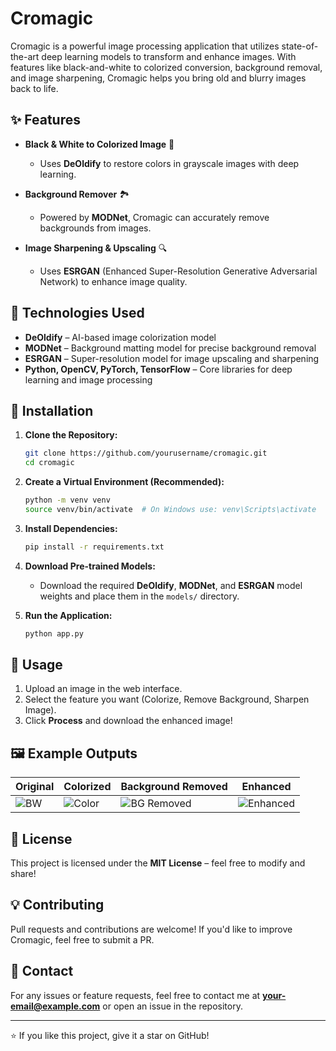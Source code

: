 # Cromagic

Cromagic is a powerful image processing application that utilizes state-of-the-art deep learning models to transform and enhance images. With features like black-and-white to colorized conversion, background removal, and image sharpening, Cromagic helps you bring old and blurry images back to life.

## ✨ Features

- **Black & White to Colorized Image**  🎨  
  - Uses **DeOldify** to restore colors in grayscale images with deep learning.

- **Background Remover** 🏞️  
  - Powered by **MODNet**, Cromagic can accurately remove backgrounds from images.

- **Image Sharpening & Upscaling** 🔍  
  - Uses **ESRGAN** (Enhanced Super-Resolution Generative Adversarial Network) to enhance image quality.

## 📌 Technologies Used
- **DeOldify** – AI-based image colorization model
- **MODNet** – Background matting model for precise background removal
- **ESRGAN** – Super-resolution model for image upscaling and sharpening
- **Python, OpenCV, PyTorch, TensorFlow** – Core libraries for deep learning and image processing

## 🚀 Installation

1. **Clone the Repository:**
   ```sh
   git clone https://github.com/yourusername/cromagic.git
   cd cromagic
   ```

2. **Create a Virtual Environment (Recommended):**
   ```sh
   python -m venv venv
   source venv/bin/activate  # On Windows use: venv\Scripts\activate
   ```

3. **Install Dependencies:**
   ```sh
   pip install -r requirements.txt
   ```

4. **Download Pre-trained Models:**
   - Download the required **DeOldify**, **MODNet**, and **ESRGAN** model weights and place them in the `models/` directory.

5. **Run the Application:**
   ```sh
   python app.py
   ```

## 🎯 Usage
1. Upload an image in the web interface.
2. Select the feature you want (Colorize, Remove Background, Sharpen Image).
3. Click **Process** and download the enhanced image!

## 🖼️ Example Outputs
| Original | Colorized | Background Removed | Enhanced |
|----------|-----------|--------------------|----------|
| ![BW](example_bw.jpg) | ![Color](example_color.jpg) | ![BG Removed](example_bg.jpg) | ![Enhanced](example_enhance.jpg) |

## 📜 License
This project is licensed under the **MIT License** – feel free to modify and share!

## 💡 Contributing
Pull requests and contributions are welcome! If you'd like to improve Cromagic, feel free to submit a PR.

## 📧 Contact
For any issues or feature requests, feel free to contact me at **your-email@example.com** or open an issue in the repository.

---
⭐ If you like this project, give it a star on GitHub!

